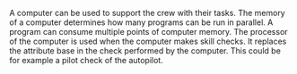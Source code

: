 A computer can be used to support the crew with their tasks. 
The memory of a computer determines how many programs can be run in parallel.
A program can consume multiple points of computer memory.
The processor of the computer is used when the computer makes skill checks.
It replaces the attribute base in the check performed by the computer.
This could be for example a pilot check of the autopilot.